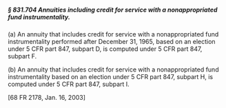 ##### § 831.704 Annuities including credit for service with a nonappropriated fund instrumentality. #####

(a) An annuity that includes credit for service with a nonappropriated fund instrumentality performed after December 31, 1965, based on an election under 5 CFR part 847, subpart D, is computed under 5 CFR part 847, subpart F.

(b) An annuity that includes credit for service with a nonappropriated fund instrumentality based on an election under 5 CFR part 847, subpart H, is computed under 5 CFR part 847, subpart I.

[68 FR 2178, Jan. 16, 2003]